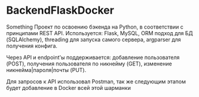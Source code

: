 # BackendFlaskDocker
Something
Проект по освоению бэкенда на Python, в соответствии с принципами REST API. Используется: Flask, MySQL, ORM подход для БД (SQLAlchemy), 
threading для запуска самого сервера, argparser для получения конфига.

Через API и endpoint'ы поддерживается: добавление пользователя (POST), получения пользователя по никнейму (GET), изменение никнейма|пароля|почты (PUT). 

Для запросов к API использовал Postman, так же следующим этапом будет добавление в Docker всей этой шарманки

